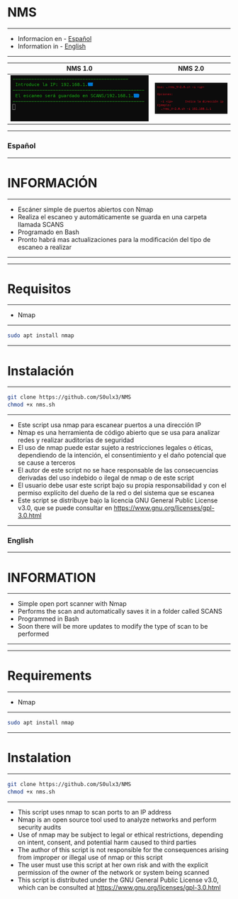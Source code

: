 # NMS


-------------------------------------------------------------------------
- Informacion en - [Español](#español)
- Information in - [English](#english)

-------------------------------------------------------------------------

| NMS 1.0  | NMS 2.0	|
| ------------  | ------------ |
|![f](https://github.com/S0ulx3/NMS/blob/main/NMS1.png)|![f](https://github.com/S0ulx3/NMS/blob/main/nms_V-2.0.png)


-----------------------------------------------------------------------------------------
### Español
------------------------------------------------------------------------------------------
# INFORMACIÓN 
------------------------------------------------------------------------------------------
- Escáner simple de puertos abiertos con Nmap 
- Realiza el escaneo y automáticamente se guarda en una carpeta llamada SCANS 
- Programado en Bash 
- Pronto habrá mas actualizaciones para la modificación del tipo de escaneo a realizar 
------------------------------------------------------------------------------------------
-------------
# Requisitos
------------------------------------------------------------------------------------------
- Nmap 
------------
```bash
sudo apt install nmap
```
-----------------------
# Instalación
-----------------------
```bash
git clone https://github.com/S0ulx3/NMS
chmod +x nms.sh
```
--------------------------------------------
- Este script usa nmap para escanear puertos a una dirección IP
- Nmap es una herramienta de código abierto que se usa para analizar redes y realizar auditorías de seguridad
- El uso de nmap puede estar sujeto a restricciones legales o éticas, dependiendo de la intención, el consentimiento y el daño potencial que se cause a terceros
- El autor de este script no se hace responsable de las consecuencias derivadas del uso indebido o ilegal de nmap o de este script
- El usuario debe usar este script bajo su propia responsabilidad y con el permiso explícito del dueño de la red o del sistema que se escanea
- Este script se distribuye bajo la licencia GNU General Public License v3.0, que se puede consultar en https://www.gnu.org/licenses/gpl-3.0.html






-------------------------------------------------------------------------------------------------------
### English
------------------------------------------------------------------------------------------
# INFORMATION
------------------------------------------------------------------------------------------
- Simple open port scanner with Nmap
- Performs the scan and automatically saves it in a folder called SCANS
- Programmed in Bash
- Soon there will be more updates to modify the type of scan to be performed
------------------------------------------------------------------------------------------
-------------
# Requirements
------------------------------------------------------------------------------------------
- Nmap
------------
```bash
sudo apt install nmap
```
-----------------------
# Instalation
-----------------------
```bash
git clone https://github.com/S0ulx3/NMS
chmod +x nms.sh
```
--------------------------------------------
- This script uses nmap to scan ports to an IP address
- Nmap is an open source tool used to analyze networks and perform security audits
- Use of nmap may be subject to legal or ethical restrictions, depending on intent, consent, and potential harm caused to third parties
- The author of this script is not responsible for the consequences arising from improper or illegal use of nmap or this script
- The user must use this script at her own risk and with the explicit permission of the owner of the network or system being scanned
- This script is distributed under the GNU General Public License v3.0, which can be consulted at https://www.gnu.org/licenses/gpl-3.0.html
